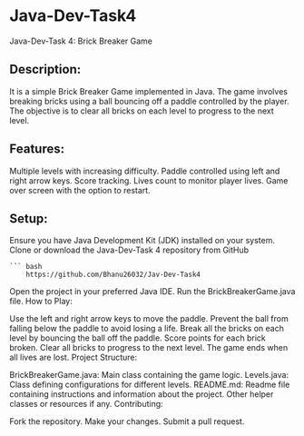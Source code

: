 # Java-Dev-Task4


Java-Dev-Task 4: Brick Breaker Game

## Description:
It is a simple Brick Breaker Game implemented in Java. The game involves breaking bricks using a ball bouncing off a paddle controlled by the player. The objective is to clear all bricks on each level to progress to the next level.

## Features:

Multiple levels with increasing difficulty.
Paddle controlled using left and right arrow keys.
Score tracking.
Lives count to monitor player lives.
Game over screen with the option to restart.
## Setup:

Ensure you have Java Development Kit (JDK) installed on your system.
Clone or download the Java-Dev-Task 4 repository from GitHub

    ``` bash
        https://github.com/Bhanu26032/Jav-Dev-Task4
Open the project in your preferred Java IDE.
Run the BrickBreakerGame.java file.
How to Play:

Use the left and right arrow keys to move the paddle.
Prevent the ball from falling below the paddle to avoid losing a life.
Break all the bricks on each level by bouncing the ball off the paddle.
Score points for each brick broken.
Clear all bricks to progress to the next level.
The game ends when all lives are lost.
Project Structure:

BrickBreakerGame.java: Main class containing the game logic.
Levels.java: Class defining configurations for different levels.
README.md: Readme file containing instructions and information about the project.
Other helper classes or resources if any.
Contributing:

Fork the repository.
Make your changes.
Submit a pull request.
